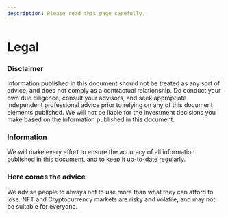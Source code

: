 ```yaml
---
description: Please read this page carefully.
---
```


# Legal

### Disclaimer

Information published in this document should not be treated as any sort of advice, and does not comply as a contractual relationship. Do conduct your own due diligence, consult your advisors, and seek appropriate independent professional advice prior to relying on any of this document elements published. We will not be liable for the investment decisions you make based on the information published in this document.



### Information

We will make every effort to ensure the accuracy of all information published in this document, and to keep it up-to-date regularly.&#x20;



### Here comes the advice

We advise people to always not to use more than what they can afford to lose. NFT and Cryptocurrency markets are risky and volatile, and may not be suitable for everyone.
